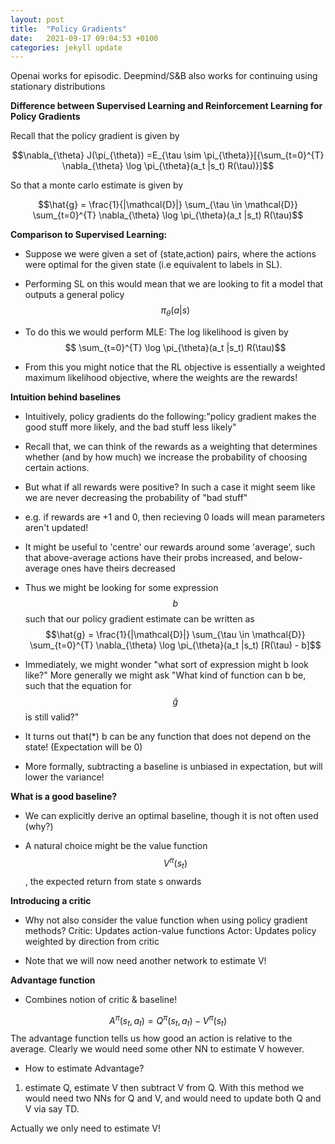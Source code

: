 ```yaml
---
layout: post
title:  "Policy Gradients"
date:   2021-09-17 09:04:53 +0100
categories: jekyll update
---
```


Openai works for episodic. Deepmind/S&B also works for continuing using stationary distributions

**Difference between Supervised Learning and Reinforcement Learning for Policy Gradients**

Recall that the policy gradient is given by

$$\nabla_{\theta} J(\pi_{\theta}) =E_{\tau \sim \pi_{\theta}}[{\sum_{t=0}^{T} \nabla_{\theta} \log \pi_{\theta}(a_t |s_t) R(\tau)}]$$

So that a monte carlo estimate is given by 

$$\hat{g} = \frac{1}{|\mathcal{D}|} \sum_{\tau \in \mathcal{D}} \sum_{t=0}^{T} \nabla_{\theta} \log \pi_{\theta}(a_t |s_t) R(\tau)$$

**Comparison to Supervised Learning:**

- Suppose we were given a set of (state,action) pairs, where the actions were optimal for the given state (i.e equivalent to labels in SL).
- Performing SL on this would mean that we are looking to fit a model that outputs a general policy $$\pi_{\theta}(a \vert s) $$
- To do this we would perform MLE: The log likelihood is given by
$$ \sum_{t=0}^{T} \log \pi_{\theta}(a_t |s_t) R(\tau)$$


- From this you might notice that the RL objective is essentially a weighted maximum likelihood objective, where the weights are the rewards!


**Intuition behind baselines**
- Intuitively, policy gradients do the following:"policy gradient makes the good stuff more likely, and the bad stuff less likely"
- Recall that, we can think of the rewards as a weighting that determines whether (and by how much) we increase the probability of choosing certain actions.
- But what if all rewards were positive? In such a case it might seem like we are never decreasing the probability of "bad stuff"
- e.g. if rewards are +1 and 0, then recieving 0 loads will mean parameters aren't updated!

- It might be useful to 'centre' our rewards around some 'average', such that above-average actions have their probs increased, and below-average ones have theirs decreased

- Thus we might be looking for some expression $$b$$ such that our policy gradient estimate can be written as 
$$\hat{g} = \frac{1}{|\mathcal{D}|} \sum_{\tau \in \mathcal{D}} \sum_{t=0}^{T} \nabla_{\theta} \log \pi_{\theta}(a_t |s_t) [R(\tau) - b]$$

- Immediately, we might wonder "what sort of expression might b look like?" More generally we might ask "What kind of function can b be, such that the equation for $$\hat{g}$$ is still valid?"

- It turns out that(*) b can be any function that does not depend on the state! (Expectation will be 0) 

- More formally, subtracting a baseline is unbiased in expectation, but will lower the variance!

**What is a good baseline?**

- We can explicitly derive an optimal baseline, though it is not often used (why?)

- A natural choice might be the value function $$V^{\pi}(s_{t})$$, the expected return from state s onwards

**Introducing a critic**
- Why not also consider the value function when using policy gradient methods?
Critic: Updates action-value functions
Actor: Updates policy weighted by direction from critic

- Note that we will now need another network to estimate V!

**Advantage function**
- Combines notion of critic & baseline!

$$A^{\pi}(s_t,a_t) = Q^{\pi}(s_t,a_t) - V^{\pi}(s_t)$$
The advantage function tells us how good an action is relative to the average. Clearly we would need some other NN to estimate V however.

- How to estimate Advantage?
1. estimate Q, estimate V then subtract V from Q. With this method we would need two NNs for Q and V, and would need to update both Q and V via say TD.

Actually we only need to estimate V!


